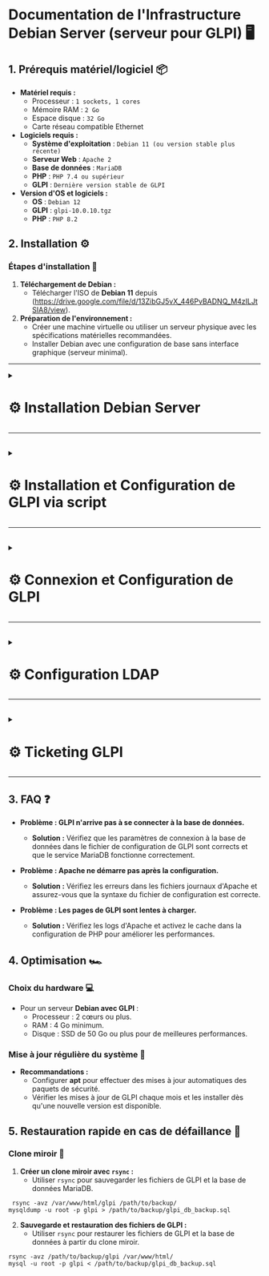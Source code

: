 # Documentation de l'Infrastructure Debian Server (serveur pour GLPI) 🖥️

## 1. Prérequis matériel/logiciel 📦
- **Matériel requis :**
  - Processeur : ``1 sockets, 1 cores``
  - Mémoire RAM : ``2 Go``
  - Espace disque : ``32 Go``
  - Carte réseau compatible Ethernet
- **Logiciels requis :**
  - **Système d'exploitation** : ``Debian 11 (ou version stable plus récente)``
  - **Serveur Web** : ``Apache 2``
  - **Base de données** : ``MariaDB``
  - **PHP** : ``PHP 7.4 ou supérieur``
  - **GLPI** : ``Dernière version stable de GLPI``
- **Version d'OS et logiciels :**
  - **OS** : ``Debian 12``
  - **GLPI** : ``glpi-10.0.10.tgz``
  - **PHP** : ``PHP 8.2``

## 2. Installation ⚙️

### Étapes d'installation 🚀
1. **Téléchargement de Debian :**  
   - Télécharger l'ISO de **Debian 11** depuis (https://drive.google.com/file/d/13ZibGJ5vX_446PvBADNQ_M4zILJtSIA8/view).
2. **Préparation de l'environnement :**  
   - Créer une machine virtuelle ou utiliser un serveur physique avec les spécifications matérielles recommandées.
   - Installer Debian avec une configuration de base sans interface graphique (serveur minimal).

---

<details>
<summary><h1>⚙️ Installation Debian Server</h1></summary>

- 📸 Cliquer sur ``Install`` puis suivre l'installation en fonction des screens 

![DEBIAN1](https://github.com/user-attachments/assets/9a6bd875-a12a-448e-92ed-d0570af5d208)<br>

![DEBIAN2](https://github.com/user-attachments/assets/b3fb1183-ffdd-4947-aba8-2098b8682170)<br>

![DEBIAN3](https://github.com/user-attachments/assets/978bae33-f439-4f62-a970-08b9b3491002)<br>

![DEBIAN4](https://github.com/user-attachments/assets/2e6268e5-c33f-4f26-8d21-a35f906d4611)<br>

![DEBIAN5](https://github.com/user-attachments/assets/0a9ec1ff-a4f7-4b54-9907-03ae7e00ce7a)<br>

- 📸 Choisissez un mot de passe pour le compte Administrateur et cliquer sur ``Continuer``

![DEBIAN6](https://github.com/user-attachments/assets/a413f1ca-f2ed-499e-8518-6c1394df8d3a)<br>

![DEBIAN7](https://github.com/user-attachments/assets/1c6e024c-76a9-42c0-9824-d82a2f7eb4ca)<br>

![DEBIAN8](https://github.com/user-attachments/assets/54da7a81-96dc-4008-8392-5d4f0a743ae7)<br>

- 📸 Choisissez un mot de passe pour le compte ``Utilisateur`` et cliquer sur ``Continuer``

![DEBIAN9](https://github.com/user-attachments/assets/c9f9a2c9-9c1f-4997-b31c-831ddd260609)<br>

![DEBIAN10](https://github.com/user-attachments/assets/ba6a5a4d-5102-4e00-b473-a0e6fc13f8ca)<br>

![DEBIAN11](https://github.com/user-attachments/assets/4ff12fe9-53e6-4aec-9c71-400040e0ebd5)<br>

![DEBIAN12](https://github.com/user-attachments/assets/61370b17-f00f-4a16-b0a9-ea6f27ee9118)<br>

![DEBIAN13](https://github.com/user-attachments/assets/027f6a68-13b5-473c-b90a-e4f94ee6aa49)<br>

![DEBIAN14](https://github.com/user-attachments/assets/febc00de-748f-46e5-a880-87aa9fc6c86b)<br>

![DEBIAN15](https://github.com/user-attachments/assets/20dd3d09-3b62-481f-bf1f-0fdb3c606747)<br>

![DEBIAN16](https://github.com/user-attachments/assets/00d6c650-25ff-44f8-9ad6-2d765854b2dd)<br>

![DEBIAN17](https://github.com/user-attachments/assets/9af1e23f-f5e4-4912-8d02-4896906f6375)<br>

![DEBIAN18](https://github.com/user-attachments/assets/1a3f1976-0b77-4286-9ead-f81b7fe630d3)<br>

![DEBIAN19](https://github.com/user-attachments/assets/70c19a80-dcce-4339-95f3-619ec543e508)<br>

- 📸 Cocher seulement ``Serveur SSH et les utilitaires`` puis cliquer sur ``Continuer``

![DEBIAN20](https://github.com/user-attachments/assets/d71c2bbb-da84-4b82-9588-457a6e8fe727)<br>

![DEBIAN21](https://github.com/user-attachments/assets/82d7833f-c298-4f30-83e0-02545c971d52)<br>

![DEBIAN22](https://github.com/user-attachments/assets/86dd475a-9779-4849-ad3e-960882f5bad9)<br>

![DEBIAN23](https://github.com/user-attachments/assets/b8280f79-e3b5-4c96-9f09-dfffffb9d4e9)<br>

- 📸 Une fois que le serveur à redémarrer, connecter vous et tout est bon 👍

![DEBIAN24](https://github.com/user-attachments/assets/5b69ce07-6922-4ca3-b34d-3e9e9586551b)

</details>

---

<br>
<details>
<summary><h1>⚙️ Installation et Configuration de GLPI via script</h1></summary>

- 📸 Configurer le fichier de config.txt puis lancer l'installation et la configuration de façon autonome grâce au script

## Configuration pour script install GLPI

```
## Variables modifiables en fonction de votre configuration
DB_NAME=glpi
DB_USER=billu
DB_PASSWORD=Azerty1*
DB_HOST=localhost
```

- 📸 Puis lancer l'installation et la configuration de façon autonome grâce au script

```
#!/bin/bash

# Charger le fichier de configuration
source /root/config.txt

# Mise a jour des paquets Debian
apt update && apt upgrade -y

# Installation du serveur LAMP (Linux Apache MariaDB PHP)
echo "Installation d'Apache2..."
apt install -y apache2

echo "Installation de PHP et des modules necessaires..."
apt install -y php libapache2-mod-php

# Redémarrage d'Apache pour appliquer les changements
systemctl restart apache2

# Installation de MariaDB (serveur MySQL)
echo "Installation de MariaDB..."
apt install -y mariadb-server

# Sécurisation de MariaDB - automatisée avec expect
echo "Securisation de MariaDB..."
export DEBIAN_FRONTEND=noninteractive
expect -c "
spawn mysql_secure_installation
expect \"Enter current password for root (enter for none):\"
send \"\r\"
expect \"Set root password?\"
send \"y\r\"
expect \"New password:\"
send \"rootpassword\r\"
expect \"Re-enter new password:\"
send \"rootpassword\r\"
expect \"Remove anonymous users?\"
send \"y\r\"
expect \"Disallow root login remotely?\"
send \"y\r\"
expect \"Remove test database and access to it?\"
send \"y\r\"
expect \"Reload privilege tables now?\"
send \"y\r\"
expect eof
"

# Connexion à MySQL pour configurer la base de données GLPI
echo "Creation de la base de donnees GLPI et utilisateur..."
mysql -u root -prootpassword <<EOF
CREATE DATABASE $DB_NAME;
CREATE USER '$DB_USER'@'$DB_HOST' IDENTIFIED BY '$DB_PASSWORD';
GRANT ALL PRIVILEGES ON $DB_NAME.* TO '$DB_USER'@'$DB_HOST' WITH GRANT OPTION;
FLUSH PRIVILEGES;
EXIT;
EOF

# Téléchargement et installation de GLPI
echo "Telechargement de GLPI..."
wget https://github.com/glpi-project/glpi/releases/download/10.0.10/glpi-10.0.10.tgz

# Extraction de l'archive
echo "Extraction de GLPI..."
tar xvf glpi-10.0.10.tgz

# Déplacement de GLPI dans le répertoire web
echo "Deplacement de GLPI dans /var/www/html/"
mv glpi /var/www/html/glpi

# Installation des modules PHP nécessaires pour GLPI
echo "Installation des modules PHP requis pour GLPI..."
apt install -y php8.2-curl php8.2-gd php8.2-mbstring php8.2-zip php8.2-xml php8.2-ldap php8.2-intl php8.2-mysql php8.2-dom php8.2-simplexml php-json php8.2-phpdbg php8.2-cgi

# Changement des permissions pour Apache
echo "Changement des permissions pour Apache..."
chown -R www-data:www-data /var/www/html/glpi/
chmod -R 755 /var/www/html/glpi/

# Redémarrage d'Apache pour appliquer tous les changements
systemctl restart apache2

echo "L'installation du serveur LAMP et de GLPI est terminee."

# Connexion à GLPI (via navigateur web)
echo "Accedez a GLPI via un navigateur : http://localhost/glpi"
```

</details>

---
<br>
<details>
<summary><h1>⚙️ Connexion et Configuration de GLPI</h1></summary>

- 📸 Connexion à GLPI via un navigateur web en rentrant soit l'ip du serveur ou alors le nom de domaine via ``DNS``

![392963490-99c60c91-80e5-4bce-a74d-69b85e29e6be](https://github.com/user-attachments/assets/0ba0b1eb-a36f-4670-9df3-081111f22f50)<br>

- 📸 Après avoir rentré vos identifiants vous voilà connecté 👍

![392963512-3ff82d21-aeb8-4909-9ed3-524b1166acbd](https://github.com/user-attachments/assets/c3b0ff78-24e0-4f29-aee9-636a081574af)

</details>

---

<br>
<details>
<summary><h1>⚙️ Configuration LDAP</h1></summary>

- 📸 Récupération de l'annuaire LDAP (domaine billu.com)

![ADDS 1](https://github.com/user-attachments/assets/52c67a29-deff-4821-9a78-84050113913e)<br>

![ADDS 2](https://github.com/user-attachments/assets/d0f486cd-041b-41b4-b08c-5aea5de252ee)<br>

![ADDS 3](https://github.com/user-attachments/assets/0fe41fd6-4e53-4391-932d-88ee466d322d)<br>

![ADDS 4](https://github.com/user-attachments/assets/273f4cd9-16da-4118-926d-f8984484ffa1)<br>


- 📸 Ajouts des utilisateurs sur GLPI via LDAP (domaine billu.com)

![ADDUSER1](https://github.com/user-attachments/assets/5bf17ac1-1652-4218-9380-0876c00efd41)<br>

![ADDUSER2](https://github.com/user-attachments/assets/cd516ff8-858a-4a08-a7be-c275e6015c6a)<br>

![ADDUSER3](https://github.com/user-attachments/assets/be6d4337-b690-456e-b69c-e0b89f98eeed)<br>

![ADDUSER4](https://github.com/user-attachments/assets/9f369c7f-9376-4bc0-9d6f-9634b1da6c74)<br>

![ADDUSER5](https://github.com/user-attachments/assets/03fa50c5-a7bd-4e9a-80e2-5c9d651d66e8)<br>

![ADDUSER6](https://github.com/user-attachments/assets/dd9fa51d-65af-4e04-aa23-a25e898d10f7)<br>

![ADDUSER7](https://github.com/user-attachments/assets/4a08e289-3ab3-442b-9e62-d435efa08120)<br>

![ADDUSER8](https://github.com/user-attachments/assets/fc7ca479-47b3-4b84-ac75-1b0ba7f4d258)<br>


- 📸 Ajouts des groupes sur GLPI via LDAP (domaine billu.com)


![ADDGROUP1](https://github.com/user-attachments/assets/2d5e1690-c20f-4ddc-b9f7-04f41e492236)<br>

![ADDGROUP2](https://github.com/user-attachments/assets/41ddb9ca-16d5-4f08-9d86-8204c5093339)<br>

![ADDGROUP3](https://github.com/user-attachments/assets/7310e0f8-e455-4554-a972-e8da90764d43)<br>

![ADDGROUP4](https://github.com/user-attachments/assets/e12da41c-9566-4454-be53-2e6e6381875c)<br>

![ADDGROUP5](https://github.com/user-attachments/assets/636e4a1a-85f6-4ba8-8b3e-92b0f0a48d93)<br>

![ADDGROUP6](https://github.com/user-attachments/assets/14d8aa27-dc5a-4dfe-b11a-9eb3702aa819)<br>


- 📸 Synchronisation des utilisateurs à leurs groupes sur GLPI via LDAP (domaine billu.com)

![SYNC1](https://github.com/user-attachments/assets/d0ba0ebe-9bb5-4a48-8269-8834531e703f)<br>

![SYNC2](https://github.com/user-attachments/assets/9025a3cf-8349-4b6c-8a4c-2acbdcbf82ce)<br>

![SYNC3](https://github.com/user-attachments/assets/b286473a-6cf0-463d-b171-91ec3f26438e)<br>

![SYNC4](https://github.com/user-attachments/assets/eae73747-65df-4ea6-8026-98d6a9c798dd)<br>

![SYNC5](https://github.com/user-attachments/assets/b2e64cd4-841c-4d7b-af4c-beb7be70a3a0)<br>

</details>

---

<br>
<details>
<summary><h1>⚙️ Ticketing GLPI</h1></summary>
  
- 📸 Réception, traitement et clos du ticket d'un utilisateur sur le compte admin (billu.com)


![009](https://github.com/user-attachments/assets/9fec810e-85d2-4e94-b099-19908a7b579c)<br>

![010](https://github.com/user-attachments/assets/eb27abf3-6b5d-4608-9b8b-0369c4681e33)<br>

![011](https://github.com/user-attachments/assets/3cabd561-ddf2-43c5-ae6a-6eb0fa62efd5)<br>

![012](https://github.com/user-attachments/assets/51a97bd4-2a3a-4d45-b36b-838ce8c23e73)<br>

![013](https://github.com/user-attachments/assets/bad969c0-ecac-4268-8cac-0955cf0bb0c0)<br>

</details>

---

## 3. FAQ ❓
- **Problème : GLPI n'arrive pas à se connecter à la base de données.**
  - **Solution :** Vérifiez que les paramètres de connexion à la base de données dans le fichier de configuration de GLPI sont corrects et que le service MariaDB fonctionne correctement.
  
- **Problème : Apache ne démarre pas après la configuration.**
  - **Solution :** Vérifiez les erreurs dans les fichiers journaux d'Apache et assurez-vous que la syntaxe du fichier de configuration est correcte.

- **Problème : Les pages de GLPI sont lentes à charger.**
  - **Solution :** Vérifiez les logs d'Apache et activez le cache dans la configuration de PHP pour améliorer les performances.

## 4. Optimisation 🏎️

### Choix du hardware 💻
- Pour un serveur **Debian avec GLPI** :
  - Processeur : 2 cœurs ou plus.
  - RAM : 4 Go minimum.
  - Disque : SSD de 50 Go ou plus pour de meilleures performances.

### Mise à jour régulière du système 🔄
- **Recommandations :**  
  - Configurer **apt** pour effectuer des mises à jour automatiques des paquets de sécurité.
  - Vérifier les mises à jour de GLPI chaque mois et les installer dès qu'une nouvelle version est disponible.

## 5. Restauration rapide en cas de défaillance 🔄

### Clone miroir 💾
1. **Créer un clone miroir avec `rsync` :**
   - Utiliser `rsync` pour sauvegarder les fichiers de GLPI et la base de données MariaDB.

 `` rsync -avz /var/www/html/glpi /path/to/backup/``<br>
 ``mysqldump -u root -p glpi > /path/to/backup/glpi_db_backup.sql``


2. **Sauvegarde et restauration des fichiers de GLPI :**
   - Utiliser `rsync` pour restaurer les fichiers de GLPI et la base de données à partir du clone miroir.
   
 ``rsync -avz /path/to/backup/glpi /var/www/html/``<br>
 ``mysql -u root -p glpi < /path/to/backup/glpi_db_backup.sql``
